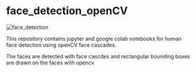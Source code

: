 # face_detection_openCV

![face_detection](https://user-images.githubusercontent.com/54807024/121174995-e4848a00-c7ed-11eb-9571-d22ae1007b5c.jpg) <br />

This repository contains jupyter and google colab notebooks for human face detection using  openCV face cascades.

The faces are detected with face cascdes and rectangular bounding boxes are drawn on the faces with opencv 

